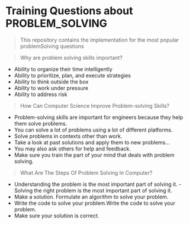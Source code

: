 # Training Questions about PROBLEM_SOLVING

> This repository contains the implementation for the most popular problemSolving questions

> Why are problem solving skills important?

- Ability to organize their time intelligently
- Ability to prioritize, plan, and execute strategies
- Ability to think outside the box
- Ability to work under pressure
- Ability to address risk

> How Can Computer Science Improve Problem-solving Skills?

- Problem-solving skills are important for engineers because they help them solve problems.
- You can solve a lot of problems using a lot of different platforms.
- Solve problems in contexts other than work.
- Take a look at past solutions and apply them to new problems…
- You may also ask others for help and feedback.
- Make sure you train the part of your mind that deals with problem solving.

> What Are The Steps Of Problem Solving In Computer?

- Understanding the problem is the most important part of solving it. - Solving the right problem is the most important part of solving it.
- Make a solution. Formulate an algorithm to solve your problem.
- Write the code to solve your problem.Write the code to solve your problem.
- Make sure your solution is correct.